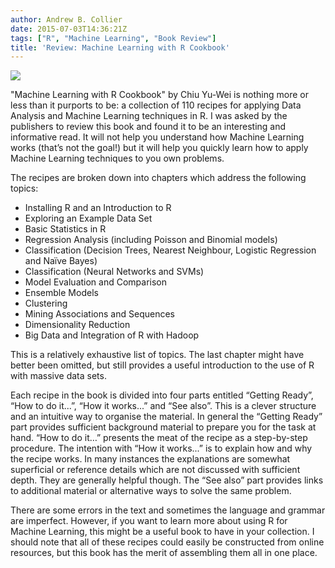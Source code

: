 ```yaml
---
author: Andrew B. Collier
date: 2015-07-03T14:36:21Z
tags: ["R", "Machine Learning", "Book Review"]
title: 'Review: Machine Learning with R Cookbook'
---
```


<img src="/img/2015/07/Machine-Learning-With-R-Cookbook.png">

"Machine Learning with R Cookbook" by Chiu Yu-Wei is nothing more or less than it purports to be: a collection of 110 recipes for applying Data Analysis and Machine Learning techniques in R. I was asked by the publishers to review this book and found it to be an interesting and informative read. It will not help you understand how Machine Learning works (that’s not the goal!) but it will help you quickly learn how to apply Machine Learning techniques to you own problems.

<!--more-->

The recipes are broken down into chapters which address the following topics:

  * Installing R and an Introduction to R
  * Exploring an Example Data Set
  * Basic Statistics in R
  * Regression Analysis (including Poisson and Binomial models)
  * Classification (Decision Trees, Nearest Neighbour, Logistic Regression and Naïve Bayes)
  * Classification (Neural Networks and SVMs)
  * Model Evaluation and Comparison
  * Ensemble Models
  * Clustering
  * Mining Associations and Sequences
  * Dimensionality Reduction
  * Big Data and Integration of R with Hadoop

This is a relatively exhaustive list of topics. The last chapter might have better been omitted, but still provides a useful introduction to the use of R with massive data sets.

Each recipe in the book is divided into four parts entitled “Getting Ready”, “How to do it...”, “How it works...” and “See also”. This is a clever structure and an intuitive way to organise the material. In general the “Getting Ready” part provides sufficient background material to prepare you for the task at hand. “How to do it…” presents the meat of the recipe as a step-by-step procedure. The intention with “How it works...” is to explain how and why the recipe works. In many instances the explanations are somewhat superficial or reference details which are not discussed with sufficient depth. They are generally helpful though. The “See also” part provides links to additional material or alternative ways to solve the same problem.

There are some errors in the text and sometimes the language and grammar are imperfect. However, if you want to learn more about using R for Machine Learning, this might be a useful book to have in your collection. I should note that all of these recipes could easily be constructed from online resources, but this book has the merit of assembling them all in one place.
